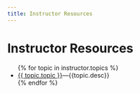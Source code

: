 ```yaml
---
title: Instructor Resources
---
```


# Instructor Resources 

 <ul>
   {% for topic in instructor.topics %}
     <li {% if topic.indent %} class="indent" {% endif %}><a href="{{topic.url}}">{{ topic.topic }}</a>&mdash;{{topic.desc}}</li>
   {% endfor %}
</ul>
